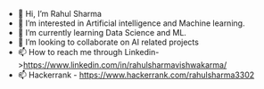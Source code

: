 - 👋 Hi, I’m Rahul Sharma
- 👀 I’m interested in Artificial intelligence and Machine learning.
- 🌱 I’m currently learning Data Science and ML.
- 💞️ I’m looking to collaborate on AI related projects
- 📫 How to reach me through Linkedin->https://www.linkedin.com/in/rahulsharmavishwakarma/
- 📫 Hackerrank - https://www.hackerrank.com/rahulsharma3302

<!---
rahulsharmavishwakarma/rahulsharmavishwakarma is a ✨ special ✨ repository because its `README.md` (this file) appears on your GitHub profile.
You can click the Preview link to take a look at your changes.
--->
